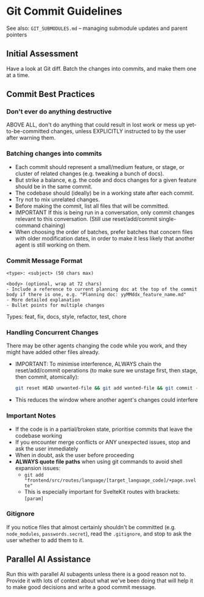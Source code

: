 # Git Commit Guidelines

See also: `GIT_SUBMODULES.md` – managing submodule updates and parent pointers

## Initial Assessment
Have a look at Git diff. Batch the changes into commits, and make them one at a time.

## Commit Best Practices

### Don't ever do anything destructive

ABOVE ALL, don't do anything that could result in lost work or mess up yet-to-be-committed changes, unless EXPLICITLY instructed to by the user after warning them.


### Batching changes into commits
- Each commit should represent a small/medium feature, or stage, or cluster of related changes (e.g. tweaking a bunch of docs).
- But strike a balance, e.g. the code and docs changes for a given feature should be in the same commit.
- The codebase should (ideally) be in a working state after each commit.
- Try not to mix unrelated changes.
- Before making the commit, list all files that will be committed.
- IMPORTANT If this is being run in a conversation, only commit changes relevant to this conversation. (Still use reset/add/commit single-command chaining)
- When choosing the order of batches, prefer batches that concern files with older modification dates, in order to make it less likely that another agent is still working on them.


### Commit Message Format
```
<type>: <subject> (50 chars max)

<body> (optional, wrap at 72 chars)
- Include a reference to current planning doc at the top of the commit body if there is one, e.g. "Planning doc: yyMMddx_feature_name.md"
- More detailed explanation
- Bullet points for multiple changes
```

Types: feat, fix, docs, style, refactor, test, chore

### Handling Concurrent Changes
There may be other agents changing the code while you work, and they might have added other files already.
- IMPORTANT: To minimise interference, ALWAYS chain the reset/add/commit operations (to make sure we unstage first, then stage, then commit, atomically):
  ```bash
  git reset HEAD unwanted-file && git add wanted-file && git commit -m "fix: resolve auth bug"
  ```
- This reduces the window where another agent's changes could interfere

### Important Notes
- If the code is in a partial/broken state, prioritise commits that leave the codebase working
- If you encounter merge conflicts or ANY unexpected issues, stop and ask the user immediately
- When in doubt, ask the user before proceeding
- **ALWAYS quote file paths** when using git commands to avoid shell expansion issues:
  - `git add "frontend/src/routes/language/[target_language_code]/+page.svelte"`
  - This is especially important for SvelteKit routes with brackets: `[param]`


### Gitignore

If you notice files that almost certainly shouldn't be committed (e.g. `node_modules`, `passwords.secret`), read the `.gitignore`, and stop to ask the user whether to add them to it.


## Parallel AI Assistance

Run this with parallel AI subagents unless there is a good reason not to. Provide it with lots of context about what we've been doing that will help it to make good decisions and write a good commit message.